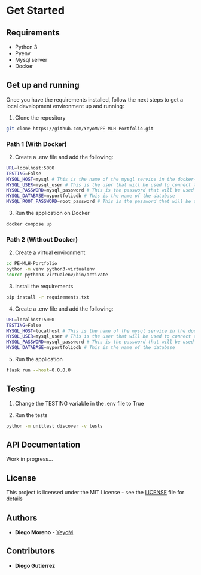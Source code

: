 # Get Started

## Requirements

- Python 3
- Pyenv
- Mysql server
- Docker

## Get up and running

Once you have the requirements installed, follow the next steps to get a local development environment up and running:

1. Clone the repository

```bash
git clone https://github.com/YeyoM/PE-MLH-Portfolio.git
```

### Path 1 (With Docker)

2. Create a .env file and add the following:

```bash
URL=localhost:5000
TESTING=False
MYSQL_HOST=mysql # This is the name of the mysql service in the docker-compose.yml file
MYSQL_USER=mysql_user # This is the user that will be used to connect to the database 
MYSQL_PASSWORD=mysql_password # This is the password that will be used to connect to the database
MYSQL_DATABASE=myportfoliodb # This is the name of the database 
MYSQL_ROOT_PASSWORD=root_password # This is the password that will be used for the root user in the database
```

3. Run the application on Docker

```bash
docker compose up
```

### Path 2 (Without Docker)

2. Create a virtual environment

```bash
cd PE-MLH-Portfolio
python -m venv python3-virtualenv
source python3-virtualenv/bin/activate
```

3. Install the requirements

```bash
pip install -r requirements.txt
```

4. Create a .env file and add the following:

```bash
URL=localhost:5000
TESTING=False
MYSQL_HOST=localhost # This is the name of the mysql service in the docker-compose.yml file
MYSQL_USER=mysql_user # This is the user that will be used to connect to the database 
MYSQL_PASSWORD=mysql_password # This is the password that will be used to connect to the database
MYSQL_DATABASE=myportfoliodb # This is the name of the database 
```

5. Run the application

```bash
flask run --host=0.0.0.0
```

## Testing

1. Change the TESTING variable in the .env file to True

2. Run the tests

```bash
python -m unittest discover -v tests
```

## API Documentation

Work in progress...

## License

This project is licensed under the MIT License - see the [LICENSE](LICENSE) file for details

## Authors

- **Diego Moreno** - [YeyoM](https://github.com/YeyoM)

## Contributors

- **Diego Gutierrez** 